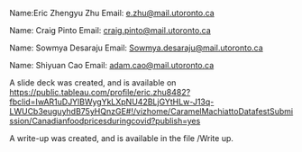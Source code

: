 Name:Eric Zhengyu Zhu Email: e.zhu@mail.utoronto.ca

Name: Craig Pinto  Email: craig.pinto@mail.utoronto.ca

Name: Sowmya Desaraju Email: Sowmya.desaraju@mail.utoronto.ca

Name: Shiyuan Cao  Email: adam.cao@mail.utoronto.ca

A slide deck was created, and is available on https://public.tableau.com/profile/eric.zhu8482?fbclid=IwAR1uDJYlBWygYkLXpNU42BLjGYtHLw-J13q-LWUCb3euguyhdB75yHQnzGE#!/vizhome/CaramelMachiattoDatafestSubmission/Canadianfoodpricesduringcovid?publish=yes

A write-up was created, and is available in the file /Write up.
